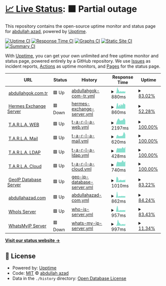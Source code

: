 # [📈 Live Status](https://hermesthecat.github.io/hermes-uptime): <!--live status--> **🟧 Partial outage**

This repository contains the open-source uptime monitor and status page for [abdullah azad](http://abdullahgok.com.tr), powered by [Upptime](https://github.com/upptime/upptime).

[![Uptime CI](https://github.com/hermesthecat/hermes-uptime/workflows/Uptime%20CI/badge.svg)](https://github.com/hermesthecat/hermes-uptime/actions?query=workflow%3A%22Uptime+CI%22)
[![Response Time CI](https://github.com/hermesthecat/hermes-uptime/workflows/Response%20Time%20CI/badge.svg)](https://github.com/hermesthecat/hermes-uptime/actions?query=workflow%3A%22Response+Time+CI%22)
[![Graphs CI](https://github.com/hermesthecat/hermes-uptime/workflows/Graphs%20CI/badge.svg)](https://github.com/hermesthecat/hermes-uptime/actions?query=workflow%3A%22Graphs+CI%22)
[![Static Site CI](https://github.com/hermesthecat/hermes-uptime/workflows/Static%20Site%20CI/badge.svg)](https://github.com/hermesthecat/hermes-uptime/actions?query=workflow%3A%22Static+Site+CI%22)
[![Summary CI](https://github.com/hermesthecat/hermes-uptime/workflows/Summary%20CI/badge.svg)](https://github.com/hermesthecat/hermes-uptime/actions?query=workflow%3A%22Summary+CI%22)

With [Upptime](https://upptime.js.org), you can get your own unlimited and free uptime monitor and status page, powered entirely by a GitHub repository. We use [Issues](https://github.com/hermesthecat/hermes-uptime/issues) as incident reports, [Actions](https://github.com/hermesthecat/hermes-uptime/actions) as uptime monitors, and [Pages](https://hermesthecat.github.io/hermes-uptime) for the status page.

<!--start: status pages-->
<!-- This summary is generated by Upptime (https://github.com/upptime/upptime) -->
<!-- Do not edit this manually, your changes will be overwritten -->
<!-- prettier-ignore -->
| URL | Status | History | Response Time | Uptime |
| --- | ------ | ------- | ------------- | ------ |
| <img alt="" src="https://favicons.githubusercontent.com/null" height="13"> [abdullahgok.com.tr](https:/abdullahgok.com.tr) | 🟩 Up | [abdullahgok-com-tr.yml](https://github.com/hermesthecat/hermes-uptime/commits/HEAD/history/abdullahgok-com-tr.yml) | <details><summary><img alt="Response time graph" src="./graphs/abdullahgok-com-tr/response-time-week.png" height="20"> 880ms</summary><br><a href="https://uptime.abdullahazad.com/history/abdullahgok-com-tr"><img alt="Response time 649" src="https://img.shields.io/endpoint?url=https%3A%2F%2Fraw.githubusercontent.com%2Fhermesthecat%2Fhermes-uptime%2FHEAD%2Fapi%2Fabdullahgok-com-tr%2Fresponse-time.json"></a><br><a href="https://uptime.abdullahazad.com/history/abdullahgok-com-tr"><img alt="24-hour response time 859" src="https://img.shields.io/endpoint?url=https%3A%2F%2Fraw.githubusercontent.com%2Fhermesthecat%2Fhermes-uptime%2FHEAD%2Fapi%2Fabdullahgok-com-tr%2Fresponse-time-day.json"></a><br><a href="https://uptime.abdullahazad.com/history/abdullahgok-com-tr"><img alt="7-day response time 880" src="https://img.shields.io/endpoint?url=https%3A%2F%2Fraw.githubusercontent.com%2Fhermesthecat%2Fhermes-uptime%2FHEAD%2Fapi%2Fabdullahgok-com-tr%2Fresponse-time-week.json"></a><br><a href="https://uptime.abdullahazad.com/history/abdullahgok-com-tr"><img alt="30-day response time 937" src="https://img.shields.io/endpoint?url=https%3A%2F%2Fraw.githubusercontent.com%2Fhermesthecat%2Fhermes-uptime%2FHEAD%2Fapi%2Fabdullahgok-com-tr%2Fresponse-time-month.json"></a><br><a href="https://uptime.abdullahazad.com/history/abdullahgok-com-tr"><img alt="1-year response time 649" src="https://img.shields.io/endpoint?url=https%3A%2F%2Fraw.githubusercontent.com%2Fhermesthecat%2Fhermes-uptime%2FHEAD%2Fapi%2Fabdullahgok-com-tr%2Fresponse-time-year.json"></a></details> | <details><summary><a href="https://uptime.abdullahazad.com/history/abdullahgok-com-tr">83.02%</a></summary><a href="https://uptime.abdullahazad.com/history/abdullahgok-com-tr"><img alt="All-time uptime 96.38%" src="https://img.shields.io/endpoint?url=https%3A%2F%2Fraw.githubusercontent.com%2Fhermesthecat%2Fhermes-uptime%2FHEAD%2Fapi%2Fabdullahgok-com-tr%2Fuptime.json"></a><br><a href="https://uptime.abdullahazad.com/history/abdullahgok-com-tr"><img alt="24-hour uptime 100.00%" src="https://img.shields.io/endpoint?url=https%3A%2F%2Fraw.githubusercontent.com%2Fhermesthecat%2Fhermes-uptime%2FHEAD%2Fapi%2Fabdullahgok-com-tr%2Fuptime-day.json"></a><br><a href="https://uptime.abdullahazad.com/history/abdullahgok-com-tr"><img alt="7-day uptime 83.02%" src="https://img.shields.io/endpoint?url=https%3A%2F%2Fraw.githubusercontent.com%2Fhermesthecat%2Fhermes-uptime%2FHEAD%2Fapi%2Fabdullahgok-com-tr%2Fuptime-week.json"></a><br><a href="https://uptime.abdullahazad.com/history/abdullahgok-com-tr"><img alt="30-day uptime 83.67%" src="https://img.shields.io/endpoint?url=https%3A%2F%2Fraw.githubusercontent.com%2Fhermesthecat%2Fhermes-uptime%2FHEAD%2Fapi%2Fabdullahgok-com-tr%2Fuptime-month.json"></a><br><a href="https://uptime.abdullahazad.com/history/abdullahgok-com-tr"><img alt="1-year uptime 96.38%" src="https://img.shields.io/endpoint?url=https%3A%2F%2Fraw.githubusercontent.com%2Fhermesthecat%2Fhermes-uptime%2FHEAD%2Fapi%2Fabdullahgok-com-tr%2Fuptime-year.json"></a></details>
| <img alt="" src="https://favicons.githubusercontent.com/posta.hermes.name.tr" height="13"> [Hermes Exchange Server](https://posta.hermes.name.tr/owa) | 🟥 Down | [hermes-exchange-server.yml](https://github.com/hermesthecat/hermes-uptime/commits/HEAD/history/hermes-exchange-server.yml) | <details><summary><img alt="Response time graph" src="./graphs/hermes-exchange-server/response-time-week.png" height="20"> 860ms</summary><br><a href="https://uptime.abdullahazad.com/history/hermes-exchange-server"><img alt="Response time 1131" src="https://img.shields.io/endpoint?url=https%3A%2F%2Fraw.githubusercontent.com%2Fhermesthecat%2Fhermes-uptime%2FHEAD%2Fapi%2Fhermes-exchange-server%2Fresponse-time.json"></a><br><a href="https://uptime.abdullahazad.com/history/hermes-exchange-server"><img alt="24-hour response time 0" src="https://img.shields.io/endpoint?url=https%3A%2F%2Fraw.githubusercontent.com%2Fhermesthecat%2Fhermes-uptime%2FHEAD%2Fapi%2Fhermes-exchange-server%2Fresponse-time-day.json"></a><br><a href="https://uptime.abdullahazad.com/history/hermes-exchange-server"><img alt="7-day response time 860" src="https://img.shields.io/endpoint?url=https%3A%2F%2Fraw.githubusercontent.com%2Fhermesthecat%2Fhermes-uptime%2FHEAD%2Fapi%2Fhermes-exchange-server%2Fresponse-time-week.json"></a><br><a href="https://uptime.abdullahazad.com/history/hermes-exchange-server"><img alt="30-day response time 939" src="https://img.shields.io/endpoint?url=https%3A%2F%2Fraw.githubusercontent.com%2Fhermesthecat%2Fhermes-uptime%2FHEAD%2Fapi%2Fhermes-exchange-server%2Fresponse-time-month.json"></a><br><a href="https://uptime.abdullahazad.com/history/hermes-exchange-server"><img alt="1-year response time 1131" src="https://img.shields.io/endpoint?url=https%3A%2F%2Fraw.githubusercontent.com%2Fhermesthecat%2Fhermes-uptime%2FHEAD%2Fapi%2Fhermes-exchange-server%2Fresponse-time-year.json"></a></details> | <details><summary><a href="https://uptime.abdullahazad.com/history/hermes-exchange-server">52.28%</a></summary><a href="https://uptime.abdullahazad.com/history/hermes-exchange-server"><img alt="All-time uptime 94.64%" src="https://img.shields.io/endpoint?url=https%3A%2F%2Fraw.githubusercontent.com%2Fhermesthecat%2Fhermes-uptime%2FHEAD%2Fapi%2Fhermes-exchange-server%2Fuptime.json"></a><br><a href="https://uptime.abdullahazad.com/history/hermes-exchange-server"><img alt="24-hour uptime 53.00%" src="https://img.shields.io/endpoint?url=https%3A%2F%2Fraw.githubusercontent.com%2Fhermesthecat%2Fhermes-uptime%2FHEAD%2Fapi%2Fhermes-exchange-server%2Fuptime-day.json"></a><br><a href="https://uptime.abdullahazad.com/history/hermes-exchange-server"><img alt="7-day uptime 52.28%" src="https://img.shields.io/endpoint?url=https%3A%2F%2Fraw.githubusercontent.com%2Fhermesthecat%2Fhermes-uptime%2FHEAD%2Fapi%2Fhermes-exchange-server%2Fuptime-week.json"></a><br><a href="https://uptime.abdullahazad.com/history/hermes-exchange-server"><img alt="30-day uptime 76.93%" src="https://img.shields.io/endpoint?url=https%3A%2F%2Fraw.githubusercontent.com%2Fhermesthecat%2Fhermes-uptime%2FHEAD%2Fapi%2Fhermes-exchange-server%2Fuptime-month.json"></a><br><a href="https://uptime.abdullahazad.com/history/hermes-exchange-server"><img alt="1-year uptime 94.64%" src="https://img.shields.io/endpoint?url=https%3A%2F%2Fraw.githubusercontent.com%2Fhermesthecat%2Fhermes-uptime%2FHEAD%2Fapi%2Fhermes-exchange-server%2Fuptime-year.json"></a></details>
| <img alt="" src="https://favicons.githubusercontent.com/tarla.org.tr" height="13"> [T.A.R.L.A. WEB](https://tarla.org.tr) | 🟩 Up | [t-a-r-l-a-web.yml](https://github.com/hermesthecat/hermes-uptime/commits/HEAD/history/t-a-r-l-a-web.yml) | <details><summary><img alt="Response time graph" src="./graphs/t-a-r-l-a-web/response-time-week.png" height="20"> 2197ms</summary><br><a href="https://uptime.abdullahazad.com/history/t-a-r-l-a-web"><img alt="Response time 2728" src="https://img.shields.io/endpoint?url=https%3A%2F%2Fraw.githubusercontent.com%2Fhermesthecat%2Fhermes-uptime%2FHEAD%2Fapi%2Ft-a-r-l-a-web%2Fresponse-time.json"></a><br><a href="https://uptime.abdullahazad.com/history/t-a-r-l-a-web"><img alt="24-hour response time 1886" src="https://img.shields.io/endpoint?url=https%3A%2F%2Fraw.githubusercontent.com%2Fhermesthecat%2Fhermes-uptime%2FHEAD%2Fapi%2Ft-a-r-l-a-web%2Fresponse-time-day.json"></a><br><a href="https://uptime.abdullahazad.com/history/t-a-r-l-a-web"><img alt="7-day response time 2197" src="https://img.shields.io/endpoint?url=https%3A%2F%2Fraw.githubusercontent.com%2Fhermesthecat%2Fhermes-uptime%2FHEAD%2Fapi%2Ft-a-r-l-a-web%2Fresponse-time-week.json"></a><br><a href="https://uptime.abdullahazad.com/history/t-a-r-l-a-web"><img alt="30-day response time 2203" src="https://img.shields.io/endpoint?url=https%3A%2F%2Fraw.githubusercontent.com%2Fhermesthecat%2Fhermes-uptime%2FHEAD%2Fapi%2Ft-a-r-l-a-web%2Fresponse-time-month.json"></a><br><a href="https://uptime.abdullahazad.com/history/t-a-r-l-a-web"><img alt="1-year response time 2728" src="https://img.shields.io/endpoint?url=https%3A%2F%2Fraw.githubusercontent.com%2Fhermesthecat%2Fhermes-uptime%2FHEAD%2Fapi%2Ft-a-r-l-a-web%2Fresponse-time-year.json"></a></details> | <details><summary><a href="https://uptime.abdullahazad.com/history/t-a-r-l-a-web">100.00%</a></summary><a href="https://uptime.abdullahazad.com/history/t-a-r-l-a-web"><img alt="All-time uptime 98.99%" src="https://img.shields.io/endpoint?url=https%3A%2F%2Fraw.githubusercontent.com%2Fhermesthecat%2Fhermes-uptime%2FHEAD%2Fapi%2Ft-a-r-l-a-web%2Fuptime.json"></a><br><a href="https://uptime.abdullahazad.com/history/t-a-r-l-a-web"><img alt="24-hour uptime 100.00%" src="https://img.shields.io/endpoint?url=https%3A%2F%2Fraw.githubusercontent.com%2Fhermesthecat%2Fhermes-uptime%2FHEAD%2Fapi%2Ft-a-r-l-a-web%2Fuptime-day.json"></a><br><a href="https://uptime.abdullahazad.com/history/t-a-r-l-a-web"><img alt="7-day uptime 100.00%" src="https://img.shields.io/endpoint?url=https%3A%2F%2Fraw.githubusercontent.com%2Fhermesthecat%2Fhermes-uptime%2FHEAD%2Fapi%2Ft-a-r-l-a-web%2Fuptime-week.json"></a><br><a href="https://uptime.abdullahazad.com/history/t-a-r-l-a-web"><img alt="30-day uptime 99.68%" src="https://img.shields.io/endpoint?url=https%3A%2F%2Fraw.githubusercontent.com%2Fhermesthecat%2Fhermes-uptime%2FHEAD%2Fapi%2Ft-a-r-l-a-web%2Fuptime-month.json"></a><br><a href="https://uptime.abdullahazad.com/history/t-a-r-l-a-web"><img alt="1-year uptime 98.99%" src="https://img.shields.io/endpoint?url=https%3A%2F%2Fraw.githubusercontent.com%2Fhermesthecat%2Fhermes-uptime%2FHEAD%2Fapi%2Ft-a-r-l-a-web%2Fuptime-year.json"></a></details>
| <img alt="" src="https://favicons.githubusercontent.com/mail.tarla.org.tr" height="13"> [T.A.R.L.A. Mail](https://mail.tarla.org.tr) | 🟩 Up | [t-a-r-l-a-mail.yml](https://github.com/hermesthecat/hermes-uptime/commits/HEAD/history/t-a-r-l-a-mail.yml) | <details><summary><img alt="Response time graph" src="./graphs/t-a-r-l-a-mail/response-time-week.png" height="20"> 620ms</summary><br><a href="https://uptime.abdullahazad.com/history/t-a-r-l-a-mail"><img alt="Response time 481" src="https://img.shields.io/endpoint?url=https%3A%2F%2Fraw.githubusercontent.com%2Fhermesthecat%2Fhermes-uptime%2FHEAD%2Fapi%2Ft-a-r-l-a-mail%2Fresponse-time.json"></a><br><a href="https://uptime.abdullahazad.com/history/t-a-r-l-a-mail"><img alt="24-hour response time 686" src="https://img.shields.io/endpoint?url=https%3A%2F%2Fraw.githubusercontent.com%2Fhermesthecat%2Fhermes-uptime%2FHEAD%2Fapi%2Ft-a-r-l-a-mail%2Fresponse-time-day.json"></a><br><a href="https://uptime.abdullahazad.com/history/t-a-r-l-a-mail"><img alt="7-day response time 620" src="https://img.shields.io/endpoint?url=https%3A%2F%2Fraw.githubusercontent.com%2Fhermesthecat%2Fhermes-uptime%2FHEAD%2Fapi%2Ft-a-r-l-a-mail%2Fresponse-time-week.json"></a><br><a href="https://uptime.abdullahazad.com/history/t-a-r-l-a-mail"><img alt="30-day response time 521" src="https://img.shields.io/endpoint?url=https%3A%2F%2Fraw.githubusercontent.com%2Fhermesthecat%2Fhermes-uptime%2FHEAD%2Fapi%2Ft-a-r-l-a-mail%2Fresponse-time-month.json"></a><br><a href="https://uptime.abdullahazad.com/history/t-a-r-l-a-mail"><img alt="1-year response time 481" src="https://img.shields.io/endpoint?url=https%3A%2F%2Fraw.githubusercontent.com%2Fhermesthecat%2Fhermes-uptime%2FHEAD%2Fapi%2Ft-a-r-l-a-mail%2Fresponse-time-year.json"></a></details> | <details><summary><a href="https://uptime.abdullahazad.com/history/t-a-r-l-a-mail">100.00%</a></summary><a href="https://uptime.abdullahazad.com/history/t-a-r-l-a-mail"><img alt="All-time uptime 100.00%" src="https://img.shields.io/endpoint?url=https%3A%2F%2Fraw.githubusercontent.com%2Fhermesthecat%2Fhermes-uptime%2FHEAD%2Fapi%2Ft-a-r-l-a-mail%2Fuptime.json"></a><br><a href="https://uptime.abdullahazad.com/history/t-a-r-l-a-mail"><img alt="24-hour uptime 100.00%" src="https://img.shields.io/endpoint?url=https%3A%2F%2Fraw.githubusercontent.com%2Fhermesthecat%2Fhermes-uptime%2FHEAD%2Fapi%2Ft-a-r-l-a-mail%2Fuptime-day.json"></a><br><a href="https://uptime.abdullahazad.com/history/t-a-r-l-a-mail"><img alt="7-day uptime 100.00%" src="https://img.shields.io/endpoint?url=https%3A%2F%2Fraw.githubusercontent.com%2Fhermesthecat%2Fhermes-uptime%2FHEAD%2Fapi%2Ft-a-r-l-a-mail%2Fuptime-week.json"></a><br><a href="https://uptime.abdullahazad.com/history/t-a-r-l-a-mail"><img alt="30-day uptime 100.00%" src="https://img.shields.io/endpoint?url=https%3A%2F%2Fraw.githubusercontent.com%2Fhermesthecat%2Fhermes-uptime%2FHEAD%2Fapi%2Ft-a-r-l-a-mail%2Fuptime-month.json"></a><br><a href="https://uptime.abdullahazad.com/history/t-a-r-l-a-mail"><img alt="1-year uptime 100.00%" src="https://img.shields.io/endpoint?url=https%3A%2F%2Fraw.githubusercontent.com%2Fhermesthecat%2Fhermes-uptime%2FHEAD%2Fapi%2Ft-a-r-l-a-mail%2Fuptime-year.json"></a></details>
| <img alt="" src="https://favicons.githubusercontent.com/ldap.tarla.org.tr" height="13"> [T.A.R.L.A. LDAP](http://ldap.tarla.org.tr) | 🟩 Up | [t-a-r-l-a-ldap.yml](https://github.com/hermesthecat/hermes-uptime/commits/HEAD/history/t-a-r-l-a-ldap.yml) | <details><summary><img alt="Response time graph" src="./graphs/t-a-r-l-a-ldap/response-time-week.png" height="20"> 428ms</summary><br><a href="https://uptime.abdullahazad.com/history/t-a-r-l-a-ldap"><img alt="Response time 384" src="https://img.shields.io/endpoint?url=https%3A%2F%2Fraw.githubusercontent.com%2Fhermesthecat%2Fhermes-uptime%2FHEAD%2Fapi%2Ft-a-r-l-a-ldap%2Fresponse-time.json"></a><br><a href="https://uptime.abdullahazad.com/history/t-a-r-l-a-ldap"><img alt="24-hour response time 557" src="https://img.shields.io/endpoint?url=https%3A%2F%2Fraw.githubusercontent.com%2Fhermesthecat%2Fhermes-uptime%2FHEAD%2Fapi%2Ft-a-r-l-a-ldap%2Fresponse-time-day.json"></a><br><a href="https://uptime.abdullahazad.com/history/t-a-r-l-a-ldap"><img alt="7-day response time 428" src="https://img.shields.io/endpoint?url=https%3A%2F%2Fraw.githubusercontent.com%2Fhermesthecat%2Fhermes-uptime%2FHEAD%2Fapi%2Ft-a-r-l-a-ldap%2Fresponse-time-week.json"></a><br><a href="https://uptime.abdullahazad.com/history/t-a-r-l-a-ldap"><img alt="30-day response time 392" src="https://img.shields.io/endpoint?url=https%3A%2F%2Fraw.githubusercontent.com%2Fhermesthecat%2Fhermes-uptime%2FHEAD%2Fapi%2Ft-a-r-l-a-ldap%2Fresponse-time-month.json"></a><br><a href="https://uptime.abdullahazad.com/history/t-a-r-l-a-ldap"><img alt="1-year response time 384" src="https://img.shields.io/endpoint?url=https%3A%2F%2Fraw.githubusercontent.com%2Fhermesthecat%2Fhermes-uptime%2FHEAD%2Fapi%2Ft-a-r-l-a-ldap%2Fresponse-time-year.json"></a></details> | <details><summary><a href="https://uptime.abdullahazad.com/history/t-a-r-l-a-ldap">100.00%</a></summary><a href="https://uptime.abdullahazad.com/history/t-a-r-l-a-ldap"><img alt="All-time uptime 99.84%" src="https://img.shields.io/endpoint?url=https%3A%2F%2Fraw.githubusercontent.com%2Fhermesthecat%2Fhermes-uptime%2FHEAD%2Fapi%2Ft-a-r-l-a-ldap%2Fuptime.json"></a><br><a href="https://uptime.abdullahazad.com/history/t-a-r-l-a-ldap"><img alt="24-hour uptime 100.00%" src="https://img.shields.io/endpoint?url=https%3A%2F%2Fraw.githubusercontent.com%2Fhermesthecat%2Fhermes-uptime%2FHEAD%2Fapi%2Ft-a-r-l-a-ldap%2Fuptime-day.json"></a><br><a href="https://uptime.abdullahazad.com/history/t-a-r-l-a-ldap"><img alt="7-day uptime 100.00%" src="https://img.shields.io/endpoint?url=https%3A%2F%2Fraw.githubusercontent.com%2Fhermesthecat%2Fhermes-uptime%2FHEAD%2Fapi%2Ft-a-r-l-a-ldap%2Fuptime-week.json"></a><br><a href="https://uptime.abdullahazad.com/history/t-a-r-l-a-ldap"><img alt="30-day uptime 99.68%" src="https://img.shields.io/endpoint?url=https%3A%2F%2Fraw.githubusercontent.com%2Fhermesthecat%2Fhermes-uptime%2FHEAD%2Fapi%2Ft-a-r-l-a-ldap%2Fuptime-month.json"></a><br><a href="https://uptime.abdullahazad.com/history/t-a-r-l-a-ldap"><img alt="1-year uptime 99.84%" src="https://img.shields.io/endpoint?url=https%3A%2F%2Fraw.githubusercontent.com%2Fhermesthecat%2Fhermes-uptime%2FHEAD%2Fapi%2Ft-a-r-l-a-ldap%2Fuptime-year.json"></a></details>
| <img alt="" src="https://favicons.githubusercontent.com/cloud.tarla.org.tr" height="13"> [T.A.R.L.A. Cloud](https://cloud.tarla.org.tr) | 🟩 Up | [t-a-r-l-a-cloud.yml](https://github.com/hermesthecat/hermes-uptime/commits/HEAD/history/t-a-r-l-a-cloud.yml) | <details><summary><img alt="Response time graph" src="./graphs/t-a-r-l-a-cloud/response-time-week.png" height="20"> 740ms</summary><br><a href="https://uptime.abdullahazad.com/history/t-a-r-l-a-cloud"><img alt="Response time 680" src="https://img.shields.io/endpoint?url=https%3A%2F%2Fraw.githubusercontent.com%2Fhermesthecat%2Fhermes-uptime%2FHEAD%2Fapi%2Ft-a-r-l-a-cloud%2Fresponse-time.json"></a><br><a href="https://uptime.abdullahazad.com/history/t-a-r-l-a-cloud"><img alt="24-hour response time 832" src="https://img.shields.io/endpoint?url=https%3A%2F%2Fraw.githubusercontent.com%2Fhermesthecat%2Fhermes-uptime%2FHEAD%2Fapi%2Ft-a-r-l-a-cloud%2Fresponse-time-day.json"></a><br><a href="https://uptime.abdullahazad.com/history/t-a-r-l-a-cloud"><img alt="7-day response time 740" src="https://img.shields.io/endpoint?url=https%3A%2F%2Fraw.githubusercontent.com%2Fhermesthecat%2Fhermes-uptime%2FHEAD%2Fapi%2Ft-a-r-l-a-cloud%2Fresponse-time-week.json"></a><br><a href="https://uptime.abdullahazad.com/history/t-a-r-l-a-cloud"><img alt="30-day response time 685" src="https://img.shields.io/endpoint?url=https%3A%2F%2Fraw.githubusercontent.com%2Fhermesthecat%2Fhermes-uptime%2FHEAD%2Fapi%2Ft-a-r-l-a-cloud%2Fresponse-time-month.json"></a><br><a href="https://uptime.abdullahazad.com/history/t-a-r-l-a-cloud"><img alt="1-year response time 680" src="https://img.shields.io/endpoint?url=https%3A%2F%2Fraw.githubusercontent.com%2Fhermesthecat%2Fhermes-uptime%2FHEAD%2Fapi%2Ft-a-r-l-a-cloud%2Fresponse-time-year.json"></a></details> | <details><summary><a href="https://uptime.abdullahazad.com/history/t-a-r-l-a-cloud">100.00%</a></summary><a href="https://uptime.abdullahazad.com/history/t-a-r-l-a-cloud"><img alt="All-time uptime 96.71%" src="https://img.shields.io/endpoint?url=https%3A%2F%2Fraw.githubusercontent.com%2Fhermesthecat%2Fhermes-uptime%2FHEAD%2Fapi%2Ft-a-r-l-a-cloud%2Fuptime.json"></a><br><a href="https://uptime.abdullahazad.com/history/t-a-r-l-a-cloud"><img alt="24-hour uptime 100.00%" src="https://img.shields.io/endpoint?url=https%3A%2F%2Fraw.githubusercontent.com%2Fhermesthecat%2Fhermes-uptime%2FHEAD%2Fapi%2Ft-a-r-l-a-cloud%2Fuptime-day.json"></a><br><a href="https://uptime.abdullahazad.com/history/t-a-r-l-a-cloud"><img alt="7-day uptime 100.00%" src="https://img.shields.io/endpoint?url=https%3A%2F%2Fraw.githubusercontent.com%2Fhermesthecat%2Fhermes-uptime%2FHEAD%2Fapi%2Ft-a-r-l-a-cloud%2Fuptime-week.json"></a><br><a href="https://uptime.abdullahazad.com/history/t-a-r-l-a-cloud"><img alt="30-day uptime 91.18%" src="https://img.shields.io/endpoint?url=https%3A%2F%2Fraw.githubusercontent.com%2Fhermesthecat%2Fhermes-uptime%2FHEAD%2Fapi%2Ft-a-r-l-a-cloud%2Fuptime-month.json"></a><br><a href="https://uptime.abdullahazad.com/history/t-a-r-l-a-cloud"><img alt="1-year uptime 96.71%" src="https://img.shields.io/endpoint?url=https%3A%2F%2Fraw.githubusercontent.com%2Fhermesthecat%2Fhermes-uptime%2FHEAD%2Fapi%2Ft-a-r-l-a-cloud%2Fuptime-year.json"></a></details>
| <img alt="" src="https://favicons.githubusercontent.com/geoip.abdullahazad.com" height="13"> [GeoIP Database Server](https://geoip.abdullahazad.com) | 🟩 Up | [geo-ip-database-server.yml](https://github.com/hermesthecat/hermes-uptime/commits/HEAD/history/geo-ip-database-server.yml) | <details><summary><img alt="Response time graph" src="./graphs/geo-ip-database-server/response-time-week.png" height="20"> 1010ms</summary><br><a href="https://uptime.abdullahazad.com/history/geo-ip-database-server"><img alt="Response time 860" src="https://img.shields.io/endpoint?url=https%3A%2F%2Fraw.githubusercontent.com%2Fhermesthecat%2Fhermes-uptime%2FHEAD%2Fapi%2Fgeo-ip-database-server%2Fresponse-time.json"></a><br><a href="https://uptime.abdullahazad.com/history/geo-ip-database-server"><img alt="24-hour response time 1083" src="https://img.shields.io/endpoint?url=https%3A%2F%2Fraw.githubusercontent.com%2Fhermesthecat%2Fhermes-uptime%2FHEAD%2Fapi%2Fgeo-ip-database-server%2Fresponse-time-day.json"></a><br><a href="https://uptime.abdullahazad.com/history/geo-ip-database-server"><img alt="7-day response time 1010" src="https://img.shields.io/endpoint?url=https%3A%2F%2Fraw.githubusercontent.com%2Fhermesthecat%2Fhermes-uptime%2FHEAD%2Fapi%2Fgeo-ip-database-server%2Fresponse-time-week.json"></a><br><a href="https://uptime.abdullahazad.com/history/geo-ip-database-server"><img alt="30-day response time 1143" src="https://img.shields.io/endpoint?url=https%3A%2F%2Fraw.githubusercontent.com%2Fhermesthecat%2Fhermes-uptime%2FHEAD%2Fapi%2Fgeo-ip-database-server%2Fresponse-time-month.json"></a><br><a href="https://uptime.abdullahazad.com/history/geo-ip-database-server"><img alt="1-year response time 860" src="https://img.shields.io/endpoint?url=https%3A%2F%2Fraw.githubusercontent.com%2Fhermesthecat%2Fhermes-uptime%2FHEAD%2Fapi%2Fgeo-ip-database-server%2Fresponse-time-year.json"></a></details> | <details><summary><a href="https://uptime.abdullahazad.com/history/geo-ip-database-server">83.22%</a></summary><a href="https://uptime.abdullahazad.com/history/geo-ip-database-server"><img alt="All-time uptime 94.96%" src="https://img.shields.io/endpoint?url=https%3A%2F%2Fraw.githubusercontent.com%2Fhermesthecat%2Fhermes-uptime%2FHEAD%2Fapi%2Fgeo-ip-database-server%2Fuptime.json"></a><br><a href="https://uptime.abdullahazad.com/history/geo-ip-database-server"><img alt="24-hour uptime 100.00%" src="https://img.shields.io/endpoint?url=https%3A%2F%2Fraw.githubusercontent.com%2Fhermesthecat%2Fhermes-uptime%2FHEAD%2Fapi%2Fgeo-ip-database-server%2Fuptime-day.json"></a><br><a href="https://uptime.abdullahazad.com/history/geo-ip-database-server"><img alt="7-day uptime 83.22%" src="https://img.shields.io/endpoint?url=https%3A%2F%2Fraw.githubusercontent.com%2Fhermesthecat%2Fhermes-uptime%2FHEAD%2Fapi%2Fgeo-ip-database-server%2Fuptime-week.json"></a><br><a href="https://uptime.abdullahazad.com/history/geo-ip-database-server"><img alt="30-day uptime 83.66%" src="https://img.shields.io/endpoint?url=https%3A%2F%2Fraw.githubusercontent.com%2Fhermesthecat%2Fhermes-uptime%2FHEAD%2Fapi%2Fgeo-ip-database-server%2Fuptime-month.json"></a><br><a href="https://uptime.abdullahazad.com/history/geo-ip-database-server"><img alt="1-year uptime 94.96%" src="https://img.shields.io/endpoint?url=https%3A%2F%2Fraw.githubusercontent.com%2Fhermesthecat%2Fhermes-uptime%2FHEAD%2Fapi%2Fgeo-ip-database-server%2Fuptime-year.json"></a></details>
| <img alt="" src="https://favicons.githubusercontent.com/abdullahazad.com" height="13"> [abdullahazad.com](https://abdullahazad.com) | 🟩 Up | [abdullahazad-com.yml](https://github.com/hermesthecat/hermes-uptime/commits/HEAD/history/abdullahazad-com.yml) | <details><summary><img alt="Response time graph" src="./graphs/abdullahazad-com/response-time-week.png" height="20"> 862ms</summary><br><a href="https://uptime.abdullahazad.com/history/abdullahazad-com"><img alt="Response time 642" src="https://img.shields.io/endpoint?url=https%3A%2F%2Fraw.githubusercontent.com%2Fhermesthecat%2Fhermes-uptime%2FHEAD%2Fapi%2Fabdullahazad-com%2Fresponse-time.json"></a><br><a href="https://uptime.abdullahazad.com/history/abdullahazad-com"><img alt="24-hour response time 827" src="https://img.shields.io/endpoint?url=https%3A%2F%2Fraw.githubusercontent.com%2Fhermesthecat%2Fhermes-uptime%2FHEAD%2Fapi%2Fabdullahazad-com%2Fresponse-time-day.json"></a><br><a href="https://uptime.abdullahazad.com/history/abdullahazad-com"><img alt="7-day response time 862" src="https://img.shields.io/endpoint?url=https%3A%2F%2Fraw.githubusercontent.com%2Fhermesthecat%2Fhermes-uptime%2FHEAD%2Fapi%2Fabdullahazad-com%2Fresponse-time-week.json"></a><br><a href="https://uptime.abdullahazad.com/history/abdullahazad-com"><img alt="30-day response time 872" src="https://img.shields.io/endpoint?url=https%3A%2F%2Fraw.githubusercontent.com%2Fhermesthecat%2Fhermes-uptime%2FHEAD%2Fapi%2Fabdullahazad-com%2Fresponse-time-month.json"></a><br><a href="https://uptime.abdullahazad.com/history/abdullahazad-com"><img alt="1-year response time 642" src="https://img.shields.io/endpoint?url=https%3A%2F%2Fraw.githubusercontent.com%2Fhermesthecat%2Fhermes-uptime%2FHEAD%2Fapi%2Fabdullahazad-com%2Fresponse-time-year.json"></a></details> | <details><summary><a href="https://uptime.abdullahazad.com/history/abdullahazad-com">84.24%</a></summary><a href="https://uptime.abdullahazad.com/history/abdullahazad-com"><img alt="All-time uptime 95.50%" src="https://img.shields.io/endpoint?url=https%3A%2F%2Fraw.githubusercontent.com%2Fhermesthecat%2Fhermes-uptime%2FHEAD%2Fapi%2Fabdullahazad-com%2Fuptime.json"></a><br><a href="https://uptime.abdullahazad.com/history/abdullahazad-com"><img alt="24-hour uptime 100.00%" src="https://img.shields.io/endpoint?url=https%3A%2F%2Fraw.githubusercontent.com%2Fhermesthecat%2Fhermes-uptime%2FHEAD%2Fapi%2Fabdullahazad-com%2Fuptime-day.json"></a><br><a href="https://uptime.abdullahazad.com/history/abdullahazad-com"><img alt="7-day uptime 84.24%" src="https://img.shields.io/endpoint?url=https%3A%2F%2Fraw.githubusercontent.com%2Fhermesthecat%2Fhermes-uptime%2FHEAD%2Fapi%2Fabdullahazad-com%2Fuptime-week.json"></a><br><a href="https://uptime.abdullahazad.com/history/abdullahazad-com"><img alt="30-day uptime 83.89%" src="https://img.shields.io/endpoint?url=https%3A%2F%2Fraw.githubusercontent.com%2Fhermesthecat%2Fhermes-uptime%2FHEAD%2Fapi%2Fabdullahazad-com%2Fuptime-month.json"></a><br><a href="https://uptime.abdullahazad.com/history/abdullahazad-com"><img alt="1-year uptime 95.50%" src="https://img.shields.io/endpoint?url=https%3A%2F%2Fraw.githubusercontent.com%2Fhermesthecat%2Fhermes-uptime%2FHEAD%2Fapi%2Fabdullahazad-com%2Fuptime-year.json"></a></details>
| <img alt="" src="https://favicons.githubusercontent.com/whois.abdullahazad.com" height="13"> [WhoIs Server](https://whois.abdullahazad.com) | 🟩 Up | [who-is-server.yml](https://github.com/hermesthecat/hermes-uptime/commits/HEAD/history/who-is-server.yml) | <details><summary><img alt="Response time graph" src="./graphs/who-is-server/response-time-week.png" height="20"> 957ms</summary><br><a href="https://uptime.abdullahazad.com/history/who-is-server"><img alt="Response time 606" src="https://img.shields.io/endpoint?url=https%3A%2F%2Fraw.githubusercontent.com%2Fhermesthecat%2Fhermes-uptime%2FHEAD%2Fapi%2Fwho-is-server%2Fresponse-time.json"></a><br><a href="https://uptime.abdullahazad.com/history/who-is-server"><img alt="24-hour response time 847" src="https://img.shields.io/endpoint?url=https%3A%2F%2Fraw.githubusercontent.com%2Fhermesthecat%2Fhermes-uptime%2FHEAD%2Fapi%2Fwho-is-server%2Fresponse-time-day.json"></a><br><a href="https://uptime.abdullahazad.com/history/who-is-server"><img alt="7-day response time 957" src="https://img.shields.io/endpoint?url=https%3A%2F%2Fraw.githubusercontent.com%2Fhermesthecat%2Fhermes-uptime%2FHEAD%2Fapi%2Fwho-is-server%2Fresponse-time-week.json"></a><br><a href="https://uptime.abdullahazad.com/history/who-is-server"><img alt="30-day response time 920" src="https://img.shields.io/endpoint?url=https%3A%2F%2Fraw.githubusercontent.com%2Fhermesthecat%2Fhermes-uptime%2FHEAD%2Fapi%2Fwho-is-server%2Fresponse-time-month.json"></a><br><a href="https://uptime.abdullahazad.com/history/who-is-server"><img alt="1-year response time 606" src="https://img.shields.io/endpoint?url=https%3A%2F%2Fraw.githubusercontent.com%2Fhermesthecat%2Fhermes-uptime%2FHEAD%2Fapi%2Fwho-is-server%2Fresponse-time-year.json"></a></details> | <details><summary><a href="https://uptime.abdullahazad.com/history/who-is-server">83.43%</a></summary><a href="https://uptime.abdullahazad.com/history/who-is-server"><img alt="All-time uptime 94.97%" src="https://img.shields.io/endpoint?url=https%3A%2F%2Fraw.githubusercontent.com%2Fhermesthecat%2Fhermes-uptime%2FHEAD%2Fapi%2Fwho-is-server%2Fuptime.json"></a><br><a href="https://uptime.abdullahazad.com/history/who-is-server"><img alt="24-hour uptime 100.00%" src="https://img.shields.io/endpoint?url=https%3A%2F%2Fraw.githubusercontent.com%2Fhermesthecat%2Fhermes-uptime%2FHEAD%2Fapi%2Fwho-is-server%2Fuptime-day.json"></a><br><a href="https://uptime.abdullahazad.com/history/who-is-server"><img alt="7-day uptime 83.43%" src="https://img.shields.io/endpoint?url=https%3A%2F%2Fraw.githubusercontent.com%2Fhermesthecat%2Fhermes-uptime%2FHEAD%2Fapi%2Fwho-is-server%2Fuptime-week.json"></a><br><a href="https://uptime.abdullahazad.com/history/who-is-server"><img alt="30-day uptime 83.71%" src="https://img.shields.io/endpoint?url=https%3A%2F%2Fraw.githubusercontent.com%2Fhermesthecat%2Fhermes-uptime%2FHEAD%2Fapi%2Fwho-is-server%2Fuptime-month.json"></a><br><a href="https://uptime.abdullahazad.com/history/who-is-server"><img alt="1-year uptime 94.97%" src="https://img.shields.io/endpoint?url=https%3A%2F%2Fraw.githubusercontent.com%2Fhermesthecat%2Fhermes-uptime%2FHEAD%2Fapi%2Fwho-is-server%2Fuptime-year.json"></a></details>
| <img alt="" src="https://favicons.githubusercontent.com/ip.abdullahazad.com" height="13"> [WhatsMyIP Server](https://ip.abdullahazad.com) | 🟥 Down | [whats-my-ip-server.yml](https://github.com/hermesthecat/hermes-uptime/commits/HEAD/history/whats-my-ip-server.yml) | <details><summary><img alt="Response time graph" src="./graphs/whats-my-ip-server/response-time-week.png" height="20"> 997ms</summary><br><a href="https://uptime.abdullahazad.com/history/whats-my-ip-server"><img alt="Response time 982" src="https://img.shields.io/endpoint?url=https%3A%2F%2Fraw.githubusercontent.com%2Fhermesthecat%2Fhermes-uptime%2FHEAD%2Fapi%2Fwhats-my-ip-server%2Fresponse-time.json"></a><br><a href="https://uptime.abdullahazad.com/history/whats-my-ip-server"><img alt="24-hour response time 842" src="https://img.shields.io/endpoint?url=https%3A%2F%2Fraw.githubusercontent.com%2Fhermesthecat%2Fhermes-uptime%2FHEAD%2Fapi%2Fwhats-my-ip-server%2Fresponse-time-day.json"></a><br><a href="https://uptime.abdullahazad.com/history/whats-my-ip-server"><img alt="7-day response time 997" src="https://img.shields.io/endpoint?url=https%3A%2F%2Fraw.githubusercontent.com%2Fhermesthecat%2Fhermes-uptime%2FHEAD%2Fapi%2Fwhats-my-ip-server%2Fresponse-time-week.json"></a><br><a href="https://uptime.abdullahazad.com/history/whats-my-ip-server"><img alt="30-day response time 1352" src="https://img.shields.io/endpoint?url=https%3A%2F%2Fraw.githubusercontent.com%2Fhermesthecat%2Fhermes-uptime%2FHEAD%2Fapi%2Fwhats-my-ip-server%2Fresponse-time-month.json"></a><br><a href="https://uptime.abdullahazad.com/history/whats-my-ip-server"><img alt="1-year response time 982" src="https://img.shields.io/endpoint?url=https%3A%2F%2Fraw.githubusercontent.com%2Fhermesthecat%2Fhermes-uptime%2FHEAD%2Fapi%2Fwhats-my-ip-server%2Fresponse-time-year.json"></a></details> | <details><summary><a href="https://uptime.abdullahazad.com/history/whats-my-ip-server">11.34%</a></summary><a href="https://uptime.abdullahazad.com/history/whats-my-ip-server"><img alt="All-time uptime 91.40%" src="https://img.shields.io/endpoint?url=https%3A%2F%2Fraw.githubusercontent.com%2Fhermesthecat%2Fhermes-uptime%2FHEAD%2Fapi%2Fwhats-my-ip-server%2Fuptime.json"></a><br><a href="https://uptime.abdullahazad.com/history/whats-my-ip-server"><img alt="24-hour uptime 0.00%" src="https://img.shields.io/endpoint?url=https%3A%2F%2Fraw.githubusercontent.com%2Fhermesthecat%2Fhermes-uptime%2FHEAD%2Fapi%2Fwhats-my-ip-server%2Fuptime-day.json"></a><br><a href="https://uptime.abdullahazad.com/history/whats-my-ip-server"><img alt="7-day uptime 11.34%" src="https://img.shields.io/endpoint?url=https%3A%2F%2Fraw.githubusercontent.com%2Fhermesthecat%2Fhermes-uptime%2FHEAD%2Fapi%2Fwhats-my-ip-server%2Fuptime-week.json"></a><br><a href="https://uptime.abdullahazad.com/history/whats-my-ip-server"><img alt="30-day uptime 62.03%" src="https://img.shields.io/endpoint?url=https%3A%2F%2Fraw.githubusercontent.com%2Fhermesthecat%2Fhermes-uptime%2FHEAD%2Fapi%2Fwhats-my-ip-server%2Fuptime-month.json"></a><br><a href="https://uptime.abdullahazad.com/history/whats-my-ip-server"><img alt="1-year uptime 91.40%" src="https://img.shields.io/endpoint?url=https%3A%2F%2Fraw.githubusercontent.com%2Fhermesthecat%2Fhermes-uptime%2FHEAD%2Fapi%2Fwhats-my-ip-server%2Fuptime-year.json"></a></details>

<!--end: status pages-->

[**Visit our status website →**](https://hermesthecat.github.io/hermes-uptime)

## 📄 License

- Powered by: [Upptime](https://github.com/upptime/upptime)
- Code: [MIT](./LICENSE) © [abdullah azad](http://abdullahgok.com.tr)
- Data in the `./history` directory: [Open Database License](https://opendatacommons.org/licenses/odbl/1-0/)
